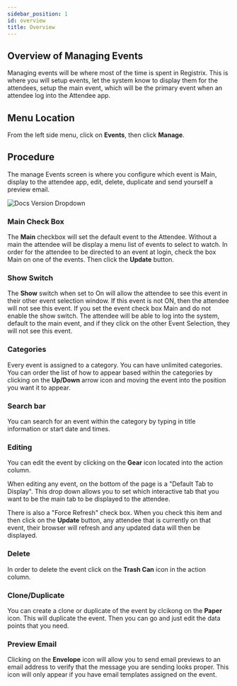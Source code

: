 ```yaml
---
sidebar_position: 1
id: overview
title: Overview
---
```


## Overview of Managing Events

Managing events will be where most of the time is spent in Registrix. This is where you will setup events, let the system know to display them for the attendees, setup the main event, which will be the primary event when an attendee log into the Attendee app.

## Menu Location

From the left side menu, click on **Events**, then click **Manage**.

## Procedure

The manage Events screen is where you configure which event is Main, display to the attendee app, edit, delete, duplicate and send yourself a preview email.

![Docs Version Dropdown](/img/events/events-manage.jpg)

### Main Check Box

The **Main** checkbox will set the default event to the Attendee.  Without a main the attendee will be display a menu list of events to select to watch.  In order for the attendee to be directed to an event at login, check the box Main on one of the events.  Then click the **Update** button.

### Show Switch

The **Show** switch when set to On will allow the attendee to see this event in their other event selection window.  If this event is not ON, then the attendee will not see this event.  If you set the event check box Main and do not enable the show switch.  The attendee will be able to log into the system, default to the main event, and if they click on the other Event Selection,  they will not see this event.

### Categories

Every event is assigned to a category.   You can have unlimited categories.  You can order the list of how to appear based within the categories by clicking on the **Up/Down** arrow icon and moving the event into the position you want it to appear.

### Search bar

You can search for an event within the category by typing in title information or start date and times.

### Editing

You can edit the event by clicking on the **Gear** icon located into the action column.

When editing any event, on the bottom of the page is a "Default Tab to Display".  This drop down allows you to set which interactive tab that you want to be the main tab to be displayed to the attendee.  

There is also a "Force Refresh" check box.  When you check this item and then click on the **Update** button, any attendee that is currently on that event, their browser will refresh and any updated data will then be displayed.


### Delete

In order to delete the event click on the **Trash Can** icon in the action column.

### Clone/Duplicate

You can create a clone or duplicate of the event by clcikong on the **Paper** icon.  This will duplicate the event.  Then you can go and just edit the data points that you need.

### Preview Email

Clicking on the **Envelope** icon will allow you to send email previews to an email address to verify that the message you are sending looks proper.  This icon will only appear if you have email templates assigned on the event.

